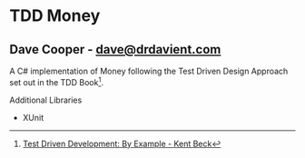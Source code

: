 # TDD Money
## Dave Cooper - dave@drdavient.com
A C# implementation of Money following the Test Driven Design Approach set out in the TDD Book[^1]. 

Additional Libraries

* XUnit

[^1]:[Test Driven Development: By Example - Kent Beck](https://www.amazon.co.uk/Test-Driven-Development-Addison-Wesley-Signature/dp/0321146530)

